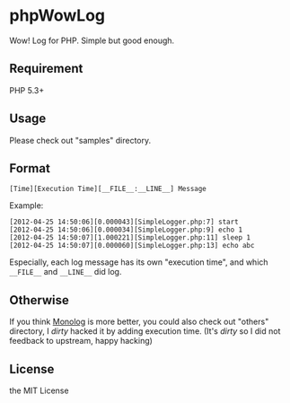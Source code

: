 # phpWowLog

Wow! Log for PHP. Simple but good enough.

## Requirement

PHP 5.3+

## Usage

Please check out "samples" directory.

## Format

```
[Time][Execution Time][__FILE__:__LINE__] Message
```

Example:

```
[2012-04-25 14:50:06][0.000043][SimpleLogger.php:7] start
[2012-04-25 14:50:06][0.000034][SimpleLogger.php:9] echo 1
[2012-04-25 14:50:07][1.000221][SimpleLogger.php:11] sleep 1
[2012-04-25 14:50:07][0.000060][SimpleLogger.php:13] echo abc
```

Especially, each log message has its own "execution time",
and which `__FILE__` and `__LINE__` did log.

## Otherwise

If you think [Monolog](https://github.com/Seldaek/monolog) is more better, you could also check out "others" directory, I *dirty* hacked it by adding execution time. (It's *dirty* so I did not feedback to upstream, happy hacking)

## License

the MIT License
